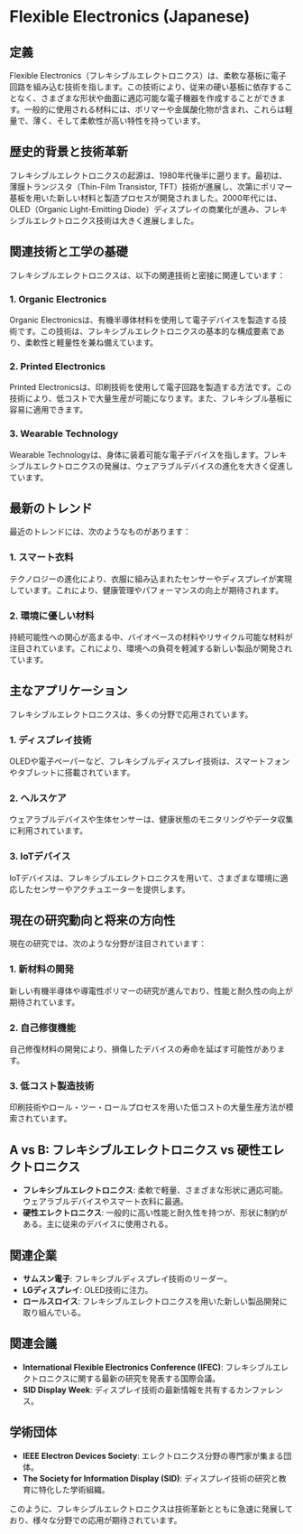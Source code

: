 # Flexible Electronics (Japanese)

## 定義
Flexible Electronics（フレキシブルエレクトロニクス）は、柔軟な基板に電子回路を組み込む技術を指します。この技術により、従来の硬い基板に依存することなく、さまざまな形状や曲面に適応可能な電子機器を作成することができます。一般的に使用される材料には、ポリマーや金属酸化物が含まれ、これらは軽量で、薄く、そして柔軟性が高い特性を持っています。

## 歴史的背景と技術革新
フレキシブルエレクトロニクスの起源は、1980年代後半に遡ります。最初は、薄膜トランジスタ（Thin-Film Transistor, TFT）技術が進展し、次第にポリマー基板を用いた新しい材料と製造プロセスが開発されました。2000年代には、OLED（Organic Light-Emitting Diode）ディスプレイの商業化が進み、フレキシブルエレクトロニクス技術は大きく進展しました。

## 関連技術と工学の基礎
フレキシブルエレクトロニクスは、以下の関連技術と密接に関連しています：

### 1. Organic Electronics
Organic Electronicsは、有機半導体材料を使用して電子デバイスを製造する技術です。この技術は、フレキシブルエレクトロニクスの基本的な構成要素であり、柔軟性と軽量性を兼ね備えています。

### 2. Printed Electronics
Printed Electronicsは、印刷技術を使用して電子回路を製造する方法です。この技術により、低コストで大量生産が可能になります。また、フレキシブル基板に容易に適用できます。

### 3. Wearable Technology
Wearable Technologyは、身体に装着可能な電子デバイスを指します。フレキシブルエレクトロニクスの発展は、ウェアラブルデバイスの進化を大きく促進しています。

## 最新のトレンド
最近のトレンドには、次のようなものがあります：

### 1. スマート衣料
テクノロジーの進化により、衣服に組み込まれたセンサーやディスプレイが実現しています。これにより、健康管理やパフォーマンスの向上が期待されます。

### 2. 環境に優しい材料
持続可能性への関心が高まる中、バイオベースの材料やリサイクル可能な材料が注目されています。これにより、環境への負荷を軽減する新しい製品が開発されています。

## 主なアプリケーション
フレキシブルエレクトロニクスは、多くの分野で応用されています。

### 1. ディスプレイ技術
OLEDや電子ペーパーなど、フレキシブルディスプレイ技術は、スマートフォンやタブレットに搭載されています。

### 2. ヘルスケア
ウェアラブルデバイスや生体センサーは、健康状態のモニタリングやデータ収集に利用されています。

### 3. IoTデバイス
IoTデバイスは、フレキシブルエレクトロニクスを用いて、さまざまな環境に適応したセンサーやアクチュエーターを提供します。

## 現在の研究動向と将来の方向性
現在の研究では、次のような分野が注目されています：

### 1. 新材料の開発
新しい有機半導体や導電性ポリマーの研究が進んでおり、性能と耐久性の向上が期待されています。

### 2. 自己修復機能
自己修復材料の開発により、損傷したデバイスの寿命を延ばす可能性があります。

### 3. 低コスト製造技術
印刷技術やロール・ツー・ロールプロセスを用いた低コストの大量生産方法が模索されています。

## A vs B: フレキシブルエレクトロニクス vs 硬性エレクトロニクス
- **フレキシブルエレクトロニクス**: 柔軟で軽量、さまざまな形状に適応可能。ウェアラブルデバイスやスマート衣料に最適。
- **硬性エレクトロニクス**: 一般的に高い性能と耐久性を持つが、形状に制約がある。主に従来のデバイスに使用される。

## 関連企業
- **サムスン電子**: フレキシブルディスプレイ技術のリーダー。
- **LGディスプレイ**: OLED技術に注力。
- **ロールスロイス**: フレキシブルエレクトロニクスを用いた新しい製品開発に取り組んでいる。

## 関連会議
- **International Flexible Electronics Conference (IFEC)**: フレキシブルエレクトロニクスに関する最新の研究を発表する国際会議。
- **SID Display Week**: ディスプレイ技術の最新情報を共有するカンファレンス。

## 学術団体
- **IEEE Electron Devices Society**: エレクトロニクス分野の専門家が集まる団体。
- **The Society for Information Display (SID)**: ディスプレイ技術の研究と教育に特化した学術組織。

このように、フレキシブルエレクトロニクスは技術革新とともに急速に発展しており、様々な分野での応用が期待されています。